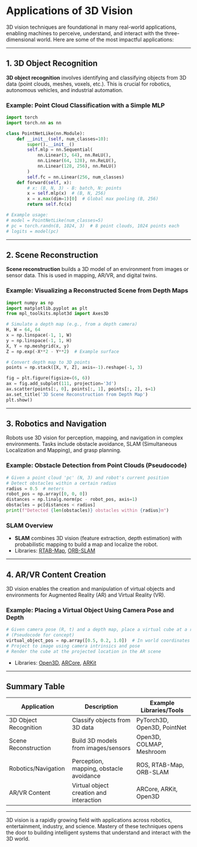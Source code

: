 # Applications of 3D Vision

3D vision techniques are foundational in many real-world applications, enabling machines to perceive, understand, and interact with the three-dimensional world. Here are some of the most impactful applications:

---

## 1. 3D Object Recognition

**3D object recognition** involves identifying and classifying objects from 3D data (point clouds, meshes, voxels, etc.). This is crucial for robotics, autonomous vehicles, and industrial automation.

### Example: Point Cloud Classification with a Simple MLP

```python
import torch
import torch.nn as nn

class PointNetLike(nn.Module):
    def __init__(self, num_classes=10):
        super().__init__()
        self.mlp = nn.Sequential(
            nn.Linear(3, 64), nn.ReLU(),
            nn.Linear(64, 128), nn.ReLU(),
            nn.Linear(128, 256), nn.ReLU()
        )
        self.fc = nn.Linear(256, num_classes)
    def forward(self, x):
        # x: (B, N, 3) - B: batch, N: points
        x = self.mlp(x)  # (B, N, 256)
        x = x.max(dim=1)[0]  # Global max pooling (B, 256)
        return self.fc(x)

# Example usage:
# model = PointNetLike(num_classes=5)
# pc = torch.randn(8, 1024, 3)  # 8 point clouds, 1024 points each
# logits = model(pc)
```

---

## 2. Scene Reconstruction

**Scene reconstruction** builds a 3D model of an environment from images or sensor data. This is used in mapping, AR/VR, and digital twins.

### Example: Visualizing a Reconstructed Scene from Depth Maps

```python
import numpy as np
import matplotlib.pyplot as plt
from mpl_toolkits.mplot3d import Axes3D

# Simulate a depth map (e.g., from a depth camera)
H, W = 64, 64
x = np.linspace(-1, 1, W)
y = np.linspace(-1, 1, H)
X, Y = np.meshgrid(x, y)
Z = np.exp(-X**2 - Y**2)  # Example surface

# Convert depth map to 3D points
points = np.stack([X, Y, Z], axis=-1).reshape(-1, 3)

fig = plt.figure(figsize=(6, 6))
ax = fig.add_subplot(111, projection='3d')
ax.scatter(points[:, 0], points[:, 1], points[:, 2], s=1)
ax.set_title('3D Scene Reconstruction from Depth Map')
plt.show()
```

---

## 3. Robotics and Navigation

Robots use 3D vision for perception, mapping, and navigation in complex environments. Tasks include obstacle avoidance, SLAM (Simultaneous Localization and Mapping), and grasp planning.

### Example: Obstacle Detection from Point Clouds (Pseudocode)

```python
# Given a point cloud 'pc' (N, 3) and robot's current position
# Detect obstacles within a certain radius
radius = 0.5  # meters
robot_pos = np.array([0, 0, 0])
distances = np.linalg.norm(pc - robot_pos, axis=1)
obstacles = pc[distances < radius]
print(f"Detected {len(obstacles)} obstacles within {radius}m")
```

### SLAM Overview
- **SLAM** combines 3D vision (feature extraction, depth estimation) with probabilistic mapping to build a map and localize the robot.
- Libraries: [RTAB-Map](https://introlab.github.io/rtabmap/), [ORB-SLAM](https://github.com/raulmur/ORB_SLAM2)

---

## 4. AR/VR Content Creation

3D vision enables the creation and manipulation of virtual objects and environments for Augmented Reality (AR) and Virtual Reality (VR).

### Example: Placing a Virtual Object Using Camera Pose and Depth

```python
# Given camera pose (R, t) and a depth map, place a virtual cube at a real-world location
# (Pseudocode for concept)
virtual_object_pos = np.array([0.5, 0.2, 1.0])  # In world coordinates
# Project to image using camera intrinsics and pose
# Render the cube at the projected location in the AR scene
```

- Libraries: [Open3D](http://www.open3d.org/), [ARCore](https://developers.google.com/ar), [ARKit](https://developer.apple.com/augmented-reality/)

---

## Summary Table

| Application            | Description                                 | Example Libraries/Tools         |
|-----------------------|---------------------------------------------|---------------------------------|
| 3D Object Recognition | Classify objects from 3D data               | PyTorch3D, Open3D, PointNet     |
| Scene Reconstruction  | Build 3D models from images/sensors         | Open3D, COLMAP, Meshroom        |
| Robotics/Navigation   | Perception, mapping, obstacle avoidance     | ROS, RTAB-Map, ORB-SLAM         |
| AR/VR Content         | Virtual object creation and interaction     | ARCore, ARKit, Open3D           |

---

3D vision is a rapidly growing field with applications across robotics, entertainment, industry, and science. Mastery of these techniques opens the door to building intelligent systems that understand and interact with the 3D world. 